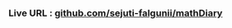 

### Live URL : [github.com/sejuti-falgunii/mathDiary](https://github.com/sejuti-falgunii/mathDiary)




